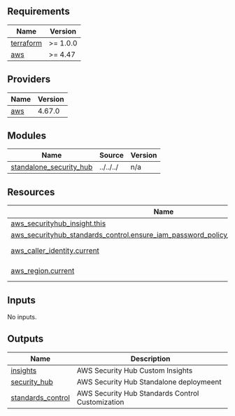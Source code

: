 ## Requirements

| Name | Version |
|------|---------|
| <a name="requirement_terraform"></a> [terraform](#requirement\_terraform) | >= 1.0.0 |
| <a name="requirement_aws"></a> [aws](#requirement\_aws) | >= 4.47 |

## Providers

| Name | Version |
|------|---------|
| <a name="provider_aws"></a> [aws](#provider\_aws) | 4.67.0 |

## Modules

| Name | Source | Version |
|------|--------|---------|
| <a name="module_standalone_security_hub"></a> [standalone\_security\_hub](#module\_standalone\_security\_hub) | ../../../ | n/a |

## Resources

| Name | Type |
|------|------|
| [aws_securityhub_insight.this](https://registry.terraform.io/providers/hashicorp/aws/latest/docs/resources/securityhub_insight) | resource |
| [aws_securityhub_standards_control.ensure_iam_password_policy_prevents_password_reuse](https://registry.terraform.io/providers/hashicorp/aws/latest/docs/resources/securityhub_standards_control) | resource |
| [aws_caller_identity.current](https://registry.terraform.io/providers/hashicorp/aws/latest/docs/data-sources/caller_identity) | data source |
| [aws_region.current](https://registry.terraform.io/providers/hashicorp/aws/latest/docs/data-sources/region) | data source |

## Inputs

No inputs.

## Outputs

| Name | Description |
|------|-------------|
| <a name="output_insights"></a> [insights](#output\_insights) | AWS Security Hub Custom Insights |
| <a name="output_security_hub"></a> [security\_hub](#output\_security\_hub) | AWS Security Hub Standalone deploymeent |
| <a name="output_standards_control"></a> [standards\_control](#output\_standards\_control) | AWS Security Hub Standards Control Customization |
